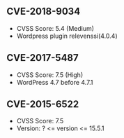 ## CVE-2018-9034
- CVSS Score: 5.4 (Medium)
- Wordpress plugin relevenssi(4.0.4)

## CVE-2017-5487
- CVSS Score: 7.5 (High)
- WordPress 4.7 before 4.7.1
  
## CVE-2015-6522 
- CVSS Score: 7.5
- Version: ? <= version <= 15.5.1
